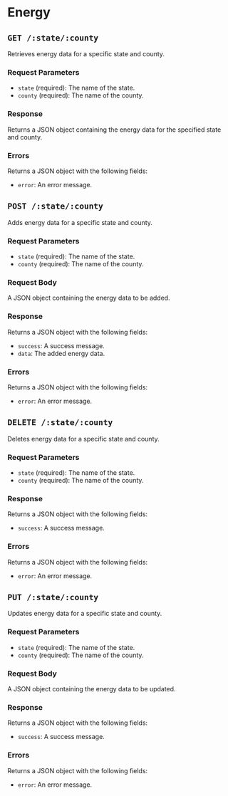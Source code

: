 # Energy

## `GET /:state/:county`
Retrieves energy data for a specific state and county.

### Request Parameters
- `state` (required): The name of the state.
- `county` (required): The name of the county.

### Response
Returns a JSON object containing the energy data for the specified state and county.

### Errors
Returns a JSON object with the following fields:
- `error`: An error message.

## `POST /:state/:county`
Adds energy data for a specific state and county.

### Request Parameters
- `state` (required): The name of the state.
- `county` (required): The name of the county.

### Request Body
A JSON object containing the energy data to be added.

### Response
Returns a JSON object with the following fields:
- `success`: A success message.
- `data`: The added energy data.

### Errors
Returns a JSON object with the following fields:
- `error`: An error message.

## `DELETE /:state/:county`
Deletes energy data for a specific state and county.

### Request Parameters
- `state` (required): The name of the state.
- `county` (required): The name of the county.

### Response
Returns a JSON object with the following fields:
- `success`: A success message.

### Errors
Returns a JSON object with the following fields:
- `error`: An error message.

## `PUT /:state/:county`
Updates energy data for a specific state and county.

### Request Parameters
- `state` (required): The name of the state.
- `county` (required): The name of the county.

### Request Body
A JSON object containing the energy data to be updated.

### Response
Returns a JSON object with the following fields:
- `success`: A success message.

### Errors
Returns a JSON object with the following fields:
- `error`: An error message.
